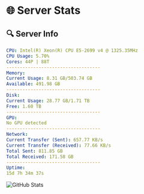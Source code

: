 # 🌐 Server Stats
## 🔍 Server Info
```yaml
CPU: Intel(R) Xeon(R) CPU E5-2699 v4 @ 1325.35MHz
CPU Usage: 5.70%
Cores: 44P | 88T
-----------------------------------
Memory:
Current Usage: 8.31 GB/503.74 GB
Available: 491.98 GB
-----------------------------------
Disk:
Current Usage: 28.77 GB/1.71 TB
Free: 1.60 TB
-----------------------------------
GPU:
No GPU detected
-----------------------------------
Network:
Current Transfer (Sent): 657.77 KB/s
Current Transfer (Received): 77.66 KB/s
Total Sent: 811.85 GB
Total Received: 171.58 GB
-----------------------------------
Uptime:
15d 7h 34m 37s
```
![GitHub Stats](https://img.shields.io/badge/Updated-2025-05-05_00:43:25-blue)